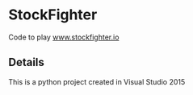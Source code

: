 # StockFighter

Code to play www.stockfighter.io

## Details

This is a python project created in Visual Studio 2015
